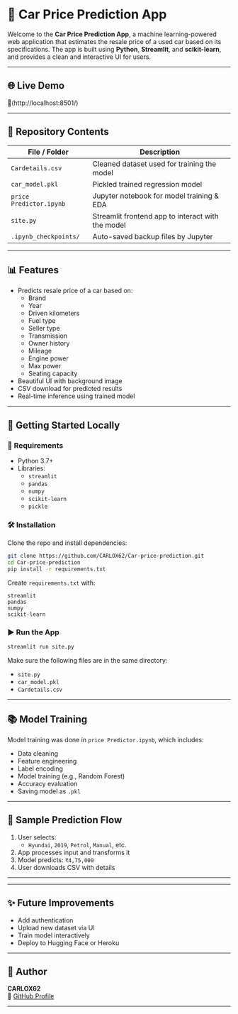 # 🚗 Car Price Prediction App

Welcome to the **Car Price Prediction App**, a machine learning-powered web application that estimates the resale price of a used car based on its specifications. The app is built using **Python**, **Streamlit**, and **scikit-learn**, and provides a clean and interactive UI for users.

---

## 🌐 Live Demo

🔗(http://localhost:8501/)  


---

## 📁 Repository Contents

| File / Folder         | Description                                       |
|-----------------------|---------------------------------------------------|
| `Cardetails.csv`      | Cleaned dataset used for training the model       |
| `car_model.pkl`       | Pickled trained regression model                  |
| `price Predictor.ipynb` | Jupyter notebook for model training & EDA       |
| `site.py`             | Streamlit frontend app to interact with the model |
| `.ipynb_checkpoints/` | Auto-saved backup files by Jupyter                |

---

## 📊 Features

- Predicts resale price of a car based on:
  - Brand
  - Year
  - Driven kilometers
  - Fuel type
  - Seller type
  - Transmission
  - Owner history
  - Mileage
  - Engine power
  - Max power
  - Seating capacity
- Beautiful UI with background image
- CSV download for predicted results
- Real-time inference using trained model

---

## 🚀 Getting Started Locally

### 🔧 Requirements

- Python 3.7+
- Libraries:
  - `streamlit`
  - `pandas`
  - `numpy`
  - `scikit-learn`
  - `pickle`

### 🛠 Installation

Clone the repo and install dependencies:

```bash
git clone https://github.com/CARLOX62/Car-price-prediction.git
cd Car-price-prediction
pip install -r requirements.txt
```

Create `requirements.txt` with:

```
streamlit
pandas
numpy
scikit-learn
```

### ▶️ Run the App

```bash
streamlit run site.py
```

Make sure the following files are in the same directory:
- `site.py`
- `car_model.pkl`
- `Cardetails.csv`

---

## 📚 Model Training

Model training was done in `price Predictor.ipynb`, which includes:
- Data cleaning
- Feature engineering
- Label encoding
- Model training (e.g., Random Forest)
- Accuracy evaluation
- Saving model as `.pkl`

---

## 🧠 Sample Prediction Flow

1. User selects:
   - `Hyundai`, `2019`, `Petrol`, `Manual`, etc.
2. App processes input and transforms it
3. Model predicts: `₹4,75,000`
4. User downloads CSV with details

---


---

## ✨ Future Improvements

- Add authentication
- Upload new dataset via UI
- Train model interactively
- Deploy to Hugging Face or Heroku

---

## 👤 Author

**CARLOX62**  
🔗 [GitHub Profile](https://github.com/CARLOX62)

---



